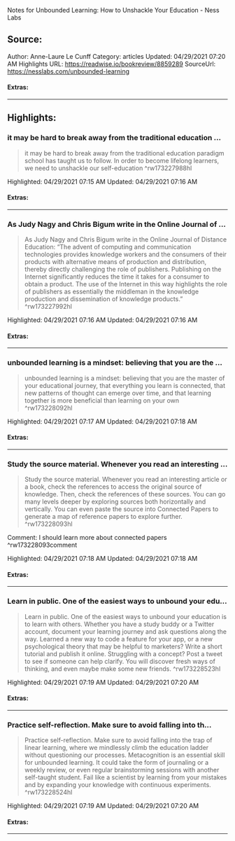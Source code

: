 Notes for Unbounded Learning: How to Unshackle Your Education - Ness Labs

## Source:
Author: Anne-Laure Le Cunff
Category: articles
Updated: 04/29/2021 07:20 AM
Highlights URL: https://readwise.io/bookreview/8859289
SourceUrl: https://nesslabs.com/unbounded-learning


#### Extras:


 
-----
 ## Highlights:

### it may be hard to break away from the traditional education ...
>it may be hard to break away from the traditional education paradigm school has taught us to follow. In order to become lifelong learners, we need to unshackle our self-education ^rw173227988hl


Highlighted: 04/29/2021 07:15 AM
Updated: 04/29/2021 07:16 AM


#### Extras:



------

### As Judy Nagy and Chris Bigum write in the Online Journal of ...
>As Judy Nagy and Chris Bigum write in the Online Journal of Distance Education: “The advent of computing and communication technologies provides knowledge workers and the consumers of their products with alternative means of production and distribution, thereby directly challenging the role of publishers. Publishing on the Internet significantly reduces the time it takes for a consumer to obtain a product. The use of the Internet in this way highlights the role of publishers as essentially the middleman in the knowledge production and dissemination of knowledge products.” ^rw173227992hl


Highlighted: 04/29/2021 07:16 AM
Updated: 04/29/2021 07:16 AM


#### Extras:



------

### unbounded learning is a mindset: believing that you are the ...
>unbounded learning is a mindset: believing that you are the master of your educational journey, that everything you learn is connected, that new patterns of thought can emerge over time, and that learning together is more beneficial than learning on your own ^rw173228092hl


Highlighted: 04/29/2021 07:17 AM
Updated: 04/29/2021 07:18 AM


#### Extras:



------

### Study the source material. Whenever you read an interesting ...
>Study the source material. Whenever you read an interesting article or a book, check the references to access the original source of knowledge. Then, check the references of these sources. You can go many levels deeper by exploring sources both horizontally and vertically. You can even paste the source into Connected Papers to generate a map of reference papers to explore further. ^rw173228093hl

Comment: I should learn more about connected papers ^rw173228093comment

Highlighted: 04/29/2021 07:18 AM
Updated: 04/29/2021 07:18 AM


#### Extras:



------

### Learn in public. One of the easiest ways to unbound your edu...
>Learn in public. One of the easiest ways to unbound your education is to learn with others. Whether you have a study buddy or a Twitter account, document your learning journey and ask questions along the way. Learned a new way to code a feature for your app, or a new psychological theory that may be helpful to marketers? Write a short tutorial and publish it online. Struggling with a concept? Post a tweet to see if someone can help clarify. You will discover fresh ways of thinking, and even maybe make some new friends. ^rw173228523hl


Highlighted: 04/29/2021 07:19 AM
Updated: 04/29/2021 07:20 AM


#### Extras:





------

### Practice self-reflection. Make sure to avoid falling into th...
>Practice self-reflection. Make sure to avoid falling into the trap of linear learning, where we mindlessly climb the education ladder without questioning our processes. Metacognition is an essential skill for unbounded learning. It could take the form of journaling or a weekly review, or even regular brainstorming sessions with another self-taught student. Fail like a scientist by learning from your mistakes and by expanding your knowledge with continuous experiments. ^rw173228524hl


Highlighted: 04/29/2021 07:19 AM
Updated: 04/29/2021 07:20 AM


#### Extras:





------

